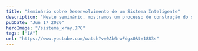 ```yaml
---
title: "Seminário sobre Desenvolvimento de um Sistema Inteligente"
description: "Neste seminário, mostramos um processo de construção do sistema Xray Covid, um sistema inteligente para detcção de covid em radiografias."
pubDate: "Jun 17 2020"
heroImage: "/sistema_xray.JPG"
tags: ["IA"]
url: "https://www.youtube.com/watch?v=0AbGrwFdgx0&t=1883s"
---
```

